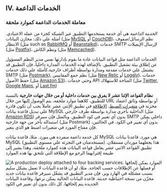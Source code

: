 ## IV. الخدمات الداعمة
### معاملة الخدمات الداعمة كموارد ملحقة

*الخدمة الداعمة* هي أي خدمة يستخدمها التطبيق عبر الشبكة كجزء من عمله الاعتيادي. أمثلة علي ذلك: مخازن البيانات (مثل [MySQL](http://dev.mysql.com/)  أو [CouchDB](http://couchdb.apache.org/))، نظم الرسائل/صفوف الانتظار (مثل such as [RabbitMQ](http://www.rabbitmq.com/) أو [Beanstalkd](https://beanstalkd.github.io))، خدمات SMTP لإرسال الإيميلات (مثل [Postfix](http://www.postfix.org/))، ونظم الكاش (مثل [Memcached](http://memcached.org/)).

الخدمات الداعمة مثل قواعد البيانات عادة ما يقوم بإدارتها نفس مدير النظم المسؤول عن إطلاق بيئة تشغيل التطبيق. بالإضافة لهذه الخدمات المدارة داخليا، فإن التطبيق قد يشتمل علي خدمات مقدمة ومدارة بواسطة أطراف خارجية.كأمثلة علي ذلك خدمات SMTP (مثل [Postmark](http://postmarkapp.com/)), نظم جمع المقاييس (مثل [New Relic](http://newrelic.com/) أو [Loggly](http://www.loggly.com/))، خدمات حفظ الأصول (مثل [Amazon S3](http://aws.amazon.com/s3/))، وحتي خدمات API المتاحة للاستهلاك (مثل [Twitter](http://dev.twitter.com/), [Google Maps](https://developers.google.com/maps/), أو [Last.fm](http://www.last.fm/api))

**نظام القواعد الإثنا عشر لا يفرق بين خدمات داخلية أو من خلال جهات خارجية** بالنسبة للتطبيق، كلاهما موارد ملحقة، يتم الوصول إليها من خلال URL أو بواسطة وثائق اعتماد مخزنة في [متغيرات الضبط](./config)، [الإطلاقة](./codebase) في تطبيق الإثني عشر عاملاً يجب أن تكون قادرة علي تبديل قاعدة بيانات MySQL الداخلية بأخري مدارة بواسطة طرف خارجي (مثل [Amazon RDS](http://aws.amazon.com/rds/)) بدون أي تغيير في كود التطبيق. وبالمثل فإن سيرفر SMTP داخلي يمكن استبداله بآخر من جهة خارجية (مثل Postmark) بدون أي تغيير في الكود. في الحالتين، فإن مفتاح المورد في متغيرات اضبط هو الذي يتغير.

كل خدمة داعمة منفردة هي *مورد*. مثلا، قاعدة بيانات MySQL هي مورد، قاعدتا بيانات MySQL (مستخدمتان في التجزئة علي مستوي التطبيق)  هذا يجعلهما موردان مستقلان. تطبيق القواعد الاثني عشر يعامل قواعد البيانات هذه كموارد ملحقة، وهذا يشير إلى طبيعة إقترانهما الرخو مع الإطلاقة التي تلتحق بها هذه الموارد


<img src="/images/attached-resources.png" class="full" alt="A production deploy attached to four backing services." />
الموارد يمكن إلحاقها أو فصلها عن الإطلاقات حسب الحاجة. مثلا، لو أن قاعدة البيانات لا تعمل بشكل سليم بسبب مشكلة في الهارد وير، فإن مدير التطبيق قد يشغّل سيرفر قاعدة بيانات جديد مخزّن من نسخة احتياطية حديثة. قاعدة البيانات الحالية يمكن نزعها، وقاعدة البيانات الجديدة يتم إلحاقها، كل ذلك بدون أي تغيير في الكود

